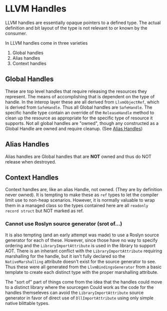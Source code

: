 # LLVM Handles
LLVM handles are essentially opaque pointers to a defined type. The actual
definition and bit layout of the type is not relevant to or known by the
consumer.

In LLVM handles come in three varieties
1) Global handles
2) Alias handles
3) Context handles

## Global Handles
These are top level handles that require releasing the resources they represent. The
means of accomplishing that is dependent on the type of handle. In the interop layer
these are all derived from `LlvmObjectRef`, which is derived from `SafeHandle`. Thus
all Global handles are `SafeHandle`. The specific handle type contain an override of
the `ReleaseHandle` method to clean up the resource as appropriate for the specific
type of resource it supports. Not all global handles are "owned", though any
constructed as a Global Handle are owned and require cleanup. (See [Alias Handles](#alias-handles)) 

## Alias Handles
Alias handles are Global handles that are **NOT** owned and thus do NOT release when
destroyed.

## Context Handles
Context handles are, like an alias Handle, not owned. (They are by definition never
owned). It is tempting to make these as `ref` types to let the compiler limit use to
non-heap scenarios. However, it is normally valuable to wrap them in a managed class
so the types contained here are all `readonly record struct` but NOT marked as ref.

### Cannot use Roslyn source generator (srot of...)
It is also tempting (and an early attempt was made) to use a Roslyn source generator
for each of these. However, since those have no way to specify ordering and the
`LibraryImportAttribute` is used in the library to support AOT. There is an inherant
conflict with the `LibraryImportAttribute` requiring marshalling for the handle, but
it isn't fully declared so the `NativeMarshalling` attribute doesn't exist for the
source generator to see. Thus these were all generated from the `LlvmBindingsGenerator`
from a basic template to create each distinct type with the proper marshalling attribute.

The "sort of" part of things come from the idea that the handles could move to a distinct
library where the sourcegen Could work as the code for the handles themseleves can avoid
the `LibraryImportAttribute` source generator in favor of direct use of `DllImportAttribute`
using only simple native blittable types.
